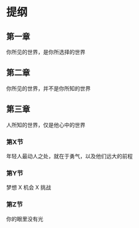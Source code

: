 # 提纲

## 第一章
你所见的世界，是你所选择的世界

## 第二章
你所见的世界，并不是你所知的世界

## 第三章
人所知的世界，仅是他心中的世界



### 第X节
年轻人最动人之处，就在于勇气，以及他们远大的前程

### 第Y节
梦想 X 机会 X 挑战

### 第Z节
你的眼里没有光




